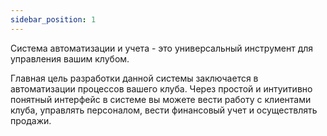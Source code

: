 ```yaml
---
sidebar_position: 1
---
```


Система автоматизации и учета - это универсальный инструмент для управления вашим клубом.

Главная цель разработки данной системы заключается в автоматизации процессов вашего клуба. Через простой и интуитивно понятный интерфейс в системе вы можете вести работу с клиентами клуба, управлять персоналом, вести финансовый учет и осуществлять продажи.
